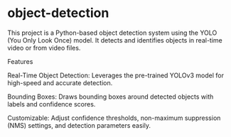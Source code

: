 # object-detection
This project is a Python-based object detection system using the YOLO (You Only Look Once) model. It detects and identifies objects in real-time video or from video files.

Features

Real-Time Object Detection: Leverages the pre-trained YOLOv3 model for high-speed and accurate detection.

Bounding Boxes: Draws bounding boxes around detected objects with labels and confidence scores.

Customizable: Adjust confidence thresholds, non-maximum suppression (NMS) settings, and detection parameters easily.
